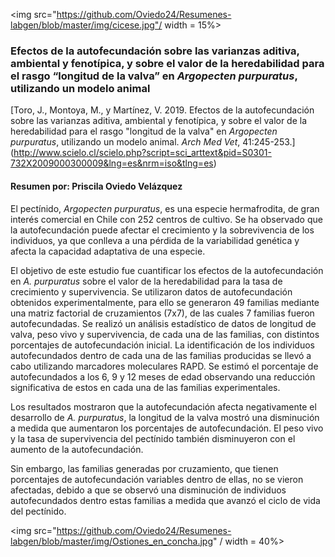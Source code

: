 
<img src="https://github.com/Oviedo24/Resumenes-labgen/blob/master/img/cicese.jpg"/ width = 15%>

### Efectos de la autofecundación sobre las varianzas aditiva, ambiental y fenotípica, y sobre el valor de la heredabilidad para el rasgo “longitud de la valva” en *Argopecten purpuratus*, utilizando un modelo animal 

[Toro, J., Montoya, M., y Martínez, V. 2019. Efectos de la autofecundación sobre las varianzas aditiva, ambiental y fenotípica, y sobre el valor de la heredabilidad para el rasgo "longitud de la valva" en *Argopecten purpuratus*, utilizando un modelo animal. *Arch Med Vet*, 41:245-253.] (http://www.scielo.cl/scielo.php?script=sci_arttext&pid=S0301-732X2009000300009&lng=es&nrm=iso&tlng=es)

#### Resumen por: Priscila Oviedo Velázquez

El pectínido, *Argopecten purpuratus*, es una especie hermafrodita, de gran interés comercial en Chile con 252 centros de cultivo. Se ha observado que la autofecundación puede afectar el crecimiento y la sobrevivencia de los individuos, ya que conlleva a una pérdida de la variabilidad genética y afecta la capacidad adaptativa de una especie. 

El objetivo de este estudio fue cuantificar los efectos de la autofecundación en *A. purpuratus* sobre el valor de la heredabilidad para la tasa de crecimiento y supervivencia. Se utilizaron datos de autofecundación obtenidos experimentalmente, para ello se generaron 49 familias mediante una matriz factorial de cruzamientos (7x7), de las cuales 7 familias fueron autofecundadas. Se realizó un análisis estadístico de datos de longitud de valva, peso vivo y supervivencia, de cada una de las familias, con distintos porcentajes de autofecundación inicial. La identificación de los individuos autofecundados dentro de cada una de las familias producidas se llevó a cabo utilizando marcadores moleculares RAPD. Se estimó el porcentaje de autofecundados a los 6, 9 y 12 meses de edad observando una reducción significativa de estos en cada una de las familias experimentales.

Los resultados mostraron que la autofecundación afecta negativamente el desarrollo de *A. purpuratus*, la longitud de la valva mostró una disminución a medida que aumentaron los porcentajes de autofecundación. El peso vivo y la tasa de supervivencia del pectínido también disminuyeron con el aumento de la autofecundación.

Sin embargo, las familias generadas por cruzamiento, que tienen porcentajes de autofecundación variables dentro de ellas, no se vieron afectadas, debido a que se observó una disminución de individuos autofecundados dentro estas familias a medida que avanzó el ciclo de vida del pectínido.  

<img src="https://github.com/Oviedo24/Resumenes-labgen/blob/master/img/Ostiones_en_concha.jpg" / width = 40%>
